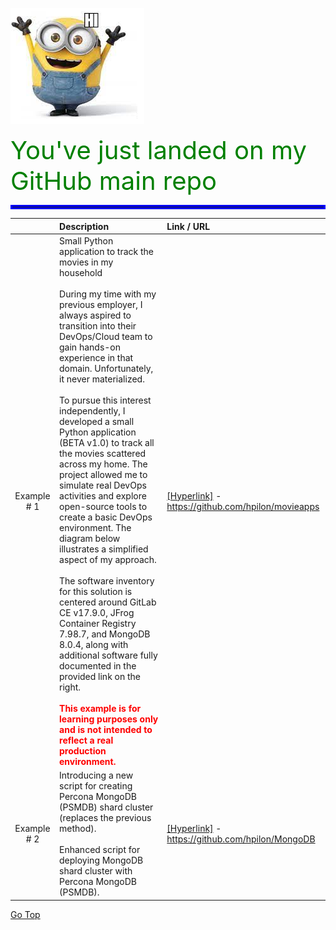 ![!](img/minion_hi.png)

<span style="font-size: 40px;color:green"> You've just landed on my GitHub main repo</span>

<a name="Top"></a>

<hr style="border:3px solid blue"> </hr>

| |Description |Link / URL|
| :---: | :--- | :--- |
| Example # 1 | Small Python application to track the movies in my household <br><br> During my time with my previous employer, I always aspired to transition into their DevOps/Cloud team to gain hands-on experience in that domain. Unfortunately, it never materialized.<br><br>To pursue this interest independently, I developed a small Python application (BETA v1.0) to track all the movies scattered across my home. The project allowed me to simulate real DevOps activities and explore open-source tools to create a basic DevOps environment. The diagram below illustrates a simplified aspect of my approach. <br> <br> The software inventory for this solution is centered around GitLab CE v17.9.0, JFrog Container Registry 7.98.7, and MongoDB 8.0.4, along with additional software fully documented in the provided link on the right. <br><br> **<span style="color: red;">This example is for learning purposes only and is not intended to reflect a real production environment.</span>** | [[Hyperlink]](https://github.com/hpilon/movieapps) - https://github.com/hpilon/movieapps |
| Example # 2 | Introducing a new script for creating Percona MongoDB (PSMDB) shard cluster (replaces the previous method). <BR><BR>Enhanced script for deploying MongoDB shard cluster with Percona MongoDB (PSMDB). |  [[Hyperlink]](https://github.com/hpilon/MongoDB) - https://github.com/hpilon/MongoDB| 

[Go Top](#Top)
